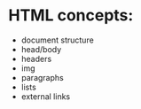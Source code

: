 # HTML concepts:
- document structure
- head/body
- headers
- img
- paragraphs
- lists
- external links
